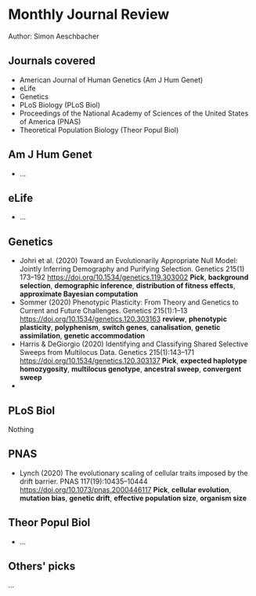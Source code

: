 # Monthly Journal Review

Author: Simon Aeschbacher

## Journals covered
- American Journal of Human Genetics (Am J Hum Genet)
- eLife
- Genetics
- PLoS Biology (PLoS Biol)
- Proceedings of the National Academy of Sciences of the United States of America (PNAS)
- Theoretical Population Biology (Theor Popul Biol)

## Am J Hum Genet
- ...

## eLife
- ...

## Genetics
- Johri et al. (2020) Toward an Evolutionarily Appropriate Null Model: Jointly Inferring Demography and Purifying Selection. Genetics 215(1) 173–192 https://doi.org/10.1534/genetics.119.303002 **Pick**, **background selection**, **demographic inference**, **distribution of fitness effects**, **approximate Bayesian computation**
- Sommer (2020) Phenotypic Plasticity: From Theory and Genetics to Current and Future Challenges. Genetics 215(1):1–13 https://doi.org/10.1534/genetics.120.303163 **review**, **phenotypic plasticity**, **polyphenism**, **switch genes**, **canalisation**, **genetic assimilation**, **genetic accommodation**
- Harris & DeGiorgio (2020) Identifying and Classifying Shared Selective Sweeps from Multilocus Data. Genetics 215(1):143–171 https://doi.org/10.1534/genetics.120.303137 **Pick**, **expected haplotype homozygosity**, **multilocus genotype**, **ancestral sweep**, **convergent sweep**
- 

## PLoS Biol
Nothing

## PNAS
- Lynch (2020) The evolutionary scaling of cellular traits imposed by the drift barrier. PNAS 117(19):10435–10444 https://doi.org/10.1073/pnas.2000446117 **Pick**, **cellular evolution**, **mutation bias**, **genetic drift**, **effective population size**, **organism size**

## Theor Popul Biol
- ...

## Others' picks
...

